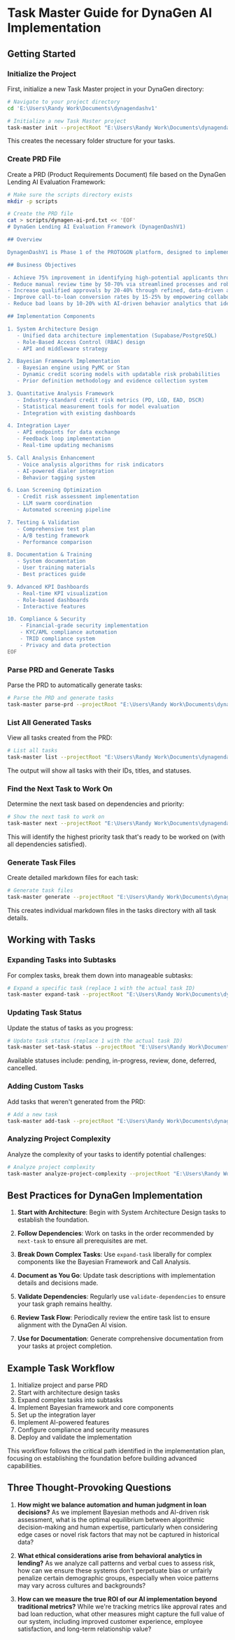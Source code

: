 # Task Master Guide for DynaGen AI Implementation

## Getting Started

### Initialize the Project

First, initialize a new Task Master project in your DynaGen directory:

```bash
# Navigate to your project directory
cd 'E:\Users\Randy Work\Documents\dynagendashv1'

# Initialize a new Task Master project
task-master init --projectRoot "E:\Users\Randy Work\Documents\dynagendashv1"
```

This creates the necessary folder structure for your tasks.

### Create PRD File

Create a PRD (Product Requirements Document) file based on the DynaGen Lending AI Evaluation Framework:

```bash
# Make sure the scripts directory exists
mkdir -p scripts

# Create the PRD file
cat > scripts/dynagen-ai-prd.txt << 'EOF'
# DynaGen Lending AI Evaluation Framework (DynagenDashV1)

## Overview

DynagenDashV1 is Phase 1 of the PROTOGON platform, designed to implement a comprehensive AI question/solution evaluation framework combining Bayesian statistics and quantitative analysis to optimize loan screening, call analysis, and risk assessment.

## Business Objectives

- Achieve 75% improvement in identifying high-potential applicants through advanced voice pattern analysis
- Reduce manual review time by 50-70% via streamlined processes and robust automation
- Increase qualified approvals by 20-40% through refined, data-driven assessments
- Improve call-to-loan conversion rates by 15-25% by empowering collaboration and effective toolsets
- Reduce bad loans by 10-20% with AI-driven behavior analytics that identify hidden red flags early

## Implementation Components

1. System Architecture Design
   - Unified data architecture implementation (Supabase/PostgreSQL)
   - Role-Based Access Control (RBAC) design
   - API and middleware strategy

2. Bayesian Framework Implementation
   - Bayesian engine using PyMC or Stan
   - Dynamic credit scoring models with updatable risk probabilities
   - Prior definition methodology and evidence collection system

3. Quantitative Analysis Framework
   - Industry-standard credit risk metrics (PD, LGD, EAD, DSCR)
   - Statistical measurement tools for model evaluation
   - Integration with existing dashboards

4. Integration Layer
   - API endpoints for data exchange
   - Feedback loop implementation
   - Real-time updating mechanisms

5. Call Analysis Enhancement
   - Voice analysis algorithms for risk indicators
   - AI-powered dialer integration
   - Behavior tagging system

6. Loan Screening Optimization
   - Credit risk assessment implementation
   - LLM swarm coordination
   - Automated screening pipeline

7. Testing & Validation
   - Comprehensive test plan
   - A/B testing framework
   - Performance comparison

8. Documentation & Training
   - System documentation
   - User training materials
   - Best practices guide

9. Advanced KPI Dashboards
   - Real-time KPI visualization
   - Role-based dashboards
   - Interactive features

10. Compliance & Security
    - Financial-grade security implementation
    - KYC/AML compliance automation
    - TRID compliance system
    - Privacy and data protection
EOF
```

### Parse PRD and Generate Tasks

Parse the PRD to automatically generate tasks:

```bash
# Parse the PRD and generate tasks
task-master parse-prd --projectRoot "E:\Users\Randy Work\Documents\dynagendashv1" --input "scripts/dynagen-ai-prd.txt" --numTasks 12
```

### List All Generated Tasks

View all tasks created from the PRD:

```bash
# List all tasks
task-master list --projectRoot "E:\Users\Randy Work\Documents\dynagendashv1"
```

The output will show all tasks with their IDs, titles, and statuses.

### Find the Next Task to Work On

Determine the next task based on dependencies and priority:

```bash
# Show the next task to work on
task-master next --projectRoot "E:\Users\Randy Work\Documents\dynagendashv1"
```

This will identify the highest priority task that's ready to be worked on (with all dependencies satisfied).

### Generate Task Files

Create detailed markdown files for each task:

```bash
# Generate task files
task-master generate --projectRoot "E:\Users\Randy Work\Documents\dynagendashv1"
```

This creates individual markdown files in the tasks directory with all task details.

## Working with Tasks

### Expanding Tasks into Subtasks

For complex tasks, break them down into manageable subtasks:

```bash
# Expand a specific task (replace 1 with the actual task ID)
task-master expand-task --projectRoot "E:\Users\Randy Work\Documents\dynagendashv1" --id 1 --num 5
```

### Updating Task Status

Update the status of tasks as you progress:

```bash
# Update task status (replace 1 with the actual task ID)
task-master set-task-status --projectRoot "E:\Users\Randy Work\Documents\dynagendashv1" --id 1 --status "in-progress"
```

Available statuses include: pending, in-progress, review, done, deferred, cancelled.

### Adding Custom Tasks

Add tasks that weren't generated from the PRD:

```bash
# Add a new task
task-master add-task --projectRoot "E:\Users\Randy Work\Documents\dynagendashv1" --prompt "Create a detailed test plan for the Bayesian framework implementation"
```

### Analyzing Project Complexity

Analyze the complexity of your tasks to identify potential challenges:

```bash
# Analyze project complexity
task-master analyze-project-complexity --projectRoot "E:\Users\Randy Work\Documents\dynagendashv1"
```

## Best Practices for DynaGen Implementation

1. **Start with Architecture**: Begin with System Architecture Design tasks to establish the foundation.

2. **Follow Dependencies**: Work on tasks in the order recommended by `next-task` to ensure all prerequisites are met.

3. **Break Down Complex Tasks**: Use `expand-task` liberally for complex components like the Bayesian Framework and Call Analysis.

4. **Document as You Go**: Update task descriptions with implementation details and decisions made.

5. **Validate Dependencies**: Regularly use `validate-dependencies` to ensure your task graph remains healthy.

6. **Review Task Flow**: Periodically review the entire task list to ensure alignment with the DynaGen AI vision.

7. **Use for Documentation**: Generate comprehensive documentation from your tasks at project completion.

## Example Task Workflow

1. Initialize project and parse PRD
2. Start with architecture design tasks
3. Expand complex tasks into subtasks
4. Implement Bayesian framework and core components
5. Set up the integration layer
6. Implement AI-powered features
7. Configure compliance and security measures
8. Deploy and validate the implementation

This workflow follows the critical path identified in the implementation plan, focusing on establishing the foundation before building advanced capabilities.

## Three Thought-Provoking Questions

1. **How might we balance automation and human judgment in loan decisions?** As we implement Bayesian methods and AI-driven risk assessment, what is the optimal equilibrium between algorithmic decision-making and human expertise, particularly when considering edge cases or novel risk factors that may not be captured in historical data?

2. **What ethical considerations arise from behavioral analytics in lending?** As we analyze call patterns and verbal cues to assess risk, how can we ensure these systems don't perpetuate bias or unfairly penalize certain demographic groups, especially when voice patterns may vary across cultures and backgrounds?

3. **How can we measure the true ROI of our AI implementation beyond traditional metrics?** While we're tracking metrics like approval rates and bad loan reduction, what other measures might capture the full value of our system, including improved customer experience, employee satisfaction, and long-term relationship value?
